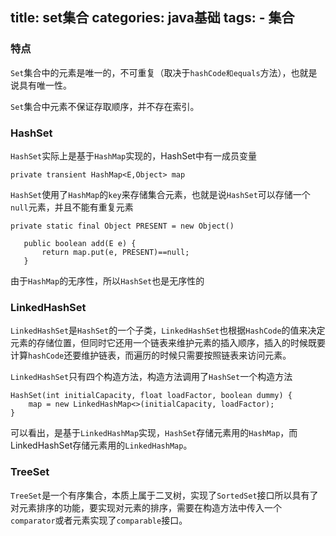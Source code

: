 title: set集合
categories: java基础
tags: 
	- 集合
---

### 特点

`Set`集合中的元素是唯一的，不可重复（取决于`hashCode和equals`方法），也就是说具有唯一性。

`Set`集合中元素不保证存取顺序，并不存在索引。

### HashSet

`HashSet`实际上是基于`HashMap`实现的，HashSet中有一成员变量

`private transient HashMap<E,Object> map`

`HashSet`使用了`HashMap`的`key`来存储集合元素，也就是说`HashSet`可以存储一个`null`元素，并且不能有重复元素

```
private static final Object PRESENT = new Object()

   public boolean add(E e) {
       return map.put(e, PRESENT)==null;
   }
```

由于`HashMap`的无序性，所以`HashSet`也是无序性的

### LinkedHashSet

`LinkedHashSet`是`HashSet`的一个子类，`LinkedHashSet`也根据`HashCode`的值来决定元素的存储位置，但同时它还用一个链表来维护元素的插入顺序，插入的时候既要计算`hashCode`还要维护链表，而遍历的时候只需要按照链表来访问元素。

`LinkedHashSet`只有四个构造方法，构造方法调用了`HashSet`一个构造方法

```
HashSet(int initialCapacity, float loadFactor, boolean dummy) {
    map = new LinkedHashMap<>(initialCapacity, loadFactor);
}
```

可以看出，是基于`LinkedHashMap`实现，`HashSet`存储元素用的`HashMap`，而LinkedHashSet存储元素用的`LinkedHashMap`。

### TreeSet

`TreeSet`是一个有序集合，本质上属于二叉树，实现了`SortedSet`接口所以具有了对元素排序的功能，要实现对元素的排序，需要在构造方法中传入一个`comparator`或者元素实现了`comparable`接口。